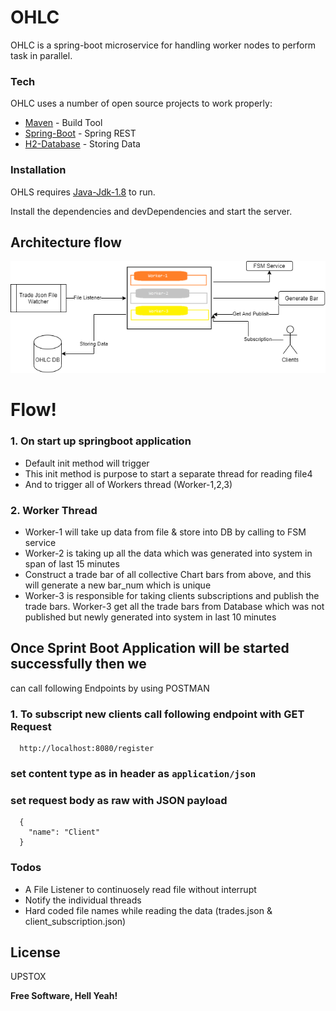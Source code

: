 # OHLC

OHLC is a spring-boot microservice for handling worker nodes to perform task in parallel.

### Tech

OHLC uses a number of open source projects to work properly:

* [Maven](http://maven.apache.org/) - Build Tool
* [Spring-Boot](https://spring.io/projects/spring-boot) - Spring REST
* [H2-Database](https://www.h2database.com/html/main.html) - Storing Data


### Installation

OHLS requires [Java-Jdk-1.8](https://www.oracle.com/in/java/technologies/javase/javase-jdk8-downloads.html/) to run.

Install the dependencies and devDependencies and start the server.

## Architecture flow
![alt text](https://github.com/dnyaneshwarjadhav/ohlc-trading-service/blob/master/ohlc.png)

# Flow!
### 1. On start up springboot application
  - Default init method will trigger
  - This init method is purpose to start a separate thread for reading file4
  - And to trigger all of Workers thread (Worker-1,2,3)

### 2. Worker Thread
  - Worker-1 will take up data from file & store into DB by calling to FSM service
  - Worker-2 is taking up all the data which was generated into system in span of last 15 minutes
  - Construct a trade bar of all collective Chart bars from above, and this will generate a new bar_num which is unique
  - Worker-3 is responsible for taking clients subscriptions and publish the trade bars. Worker-3 get all the trade bars from Database which was not published but newly generated into system in last 10 minutes

## Once Sprint Boot Application will be started successfully then we 
can call following Endpoints by using POSTMAN

### 1. To subscript new clients call following endpoint with GET Request
```
  http://localhost:8080/register
```
### set content type as in header as `application/json`
### set request body as raw with JSON payload
```
  {
    "name": "Client"
  }
```

### Todos

 - A File Listener to continuosely read file without interrupt
 - Notify the individual threads
 - Hard coded file names while reading the data (trades.json & client_subscription.json)

License
----

UPSTOX


**Free Software, Hell Yeah!**
